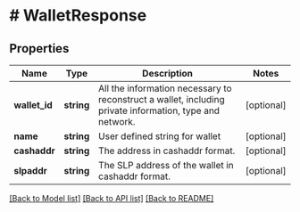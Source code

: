 # # WalletResponse

## Properties

Name | Type | Description | Notes
------------ | ------------- | ------------- | -------------
**wallet_id** | **string** | All the information necessary to reconstruct a wallet, including private information, type and network. | [optional] 
**name** | **string** | User defined string for wallet | [optional] 
**cashaddr** | **string** | The address in cashaddr format. | [optional] 
**slpaddr** | **string** | The SLP address of the wallet in cashaddr format. | [optional] 

[[Back to Model list]](../../README.md#documentation-for-models) [[Back to API list]](../../README.md#documentation-for-api-endpoints) [[Back to README]](../../README.md)


